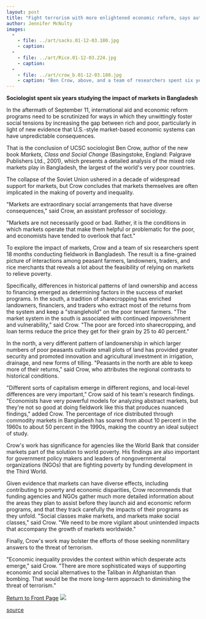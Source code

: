 ```yaml
---
layout: post
title: "Fight terrorism with more enlightened economic reform, says author"
author: Jennifer McNulty
images:
  -
    - file: ../art/sacks.01-12-03.180.jpg
    - caption: 
  -
    - file: ../art/Rice.01-12-03.224.jpg
    - caption: 
  -
    - file: ../art/crow_b.01-12-03.180.jpg
    - caption: "Ben Crow, above, and a team of researchers spent six years conducting fieldwork on markets in Bangladesh, studying peasant farmers, landowners, traders, and merchants. A farmer/peasant carries sacks of paddy (unhusked rice grain) to market, top photo. At a rice market in Northern Bangladesh, traders, peasants, and laborers test, sell, and store rice and paddy, middle photo. Bangladesh photos: Ben Crow. Photo of Crow: Jennifer McNulty"
---
```


**Sociologist spent six years studying the impact of markets in Bangladesh**

In the aftermath of September 11, international aid and economic reform programs need to be scrutinized for ways in which they unwittingly foster social tensions by increasing the gap between rich and poor, particularly in light of new evidence that U.S.-style market-based economic systems can have unpredictable consequences.

That is the conclusion of UCSC sociologist Ben Crow, author of the new book _Markets, Class and Social Change_ (Basingstoke, England: Palgrave Publishers Ltd., 2001), which presents a detailed analysis of the mixed role markets play in Bangladesh, the largest of the world's very poor countries.

The collapse of the Soviet Union ushered in a decade of widespread support for markets, but Crow concludes that markets themselves are often implicated in the making of poverty and inequality.

"Markets are extraordinary social arrangements that have diverse consequences," said Crow, an assistant professor of sociology.

"Markets are not necessarily good or bad. Rather, it is the conditions in which markets operate that make them helpful or problematic for the poor, and economists have tended to overlook that fact."

To explore the impact of markets, Crow and a team of six researchers spent 18 months conducting fieldwork in Bangladesh. The result is a fine-grained picture of interactions among peasant farmers, landowners, traders, and rice merchants that reveals a lot about the feasibility of relying on markets to relieve poverty.

Specifically, differences in historical patterns of land ownership and access to financing emerged as determining factors in the success of market programs. In the south, a tradition of sharecropping has enriched landowners, financiers, and traders who extract most of the returns from the system and keep a "stranglehold" on the poor tenant farmers. "The market system in the south is associated with continued impoverishment and vulnerability," said Crow. "The poor are forced into sharecropping, and loan terms reduce the price they get for their grain by 25 to 40 percent."

In the north, a very different pattern of landownership in which larger numbers of poor peasants cultivate small plots of land has provided greater security and promoted innovation and agricultural investment in irrigation, drainage, and new forms of tilling. "Peasants in the north are able to keep more of their returns," said Crow, who attributes the regional contrasts to historical conditions.

"Different sorts of capitalism emerge in different regions, and local-level differences are very important," Crow said of his team's research findings.   
"Economists have very powerful models for analyzing abstract markets, but they're not so good at doing fieldwork like this that produces nuanced findings," added Crow. The percentage of rice distributed through commodity markets in Bangladesh has soared from about 10 percent in the 1960s to about 50 percent in the 1990s, making the country an ideal subject of study.

Crow's work has significance for agencies like the World Bank that consider markets part of the solution to world poverty. His findings are also important for government policy makers and leaders of nongovernmental organizations (NGOs) that are fighting poverty by funding development in the Third World.

Given evidence that markets can have diverse effects, including contributing to poverty and economic disparities, Crow recommends that funding agencies and NGOs gather much more detailed information about the areas they plan to assist before they launch aid and economic reform programs, and that they track carefully the impacts of their programs as they unfold. "Social classes make markets, and markets make social classes," said Crow. "We need to be more vigilant about unintended impacts that accompany the growth of markets worldwide."

Finally, Crow's work may bolster the efforts of those seeking nonmilitary answers to the threat of terrorism.

"Economic inequality provides the context within which desperate acts emerge," said Crow. "There are more sophisticated ways of supporting economic and social alternatives to the Taliban in Afghanistan than bombing. That would be the more long-term approach to diminishing the threat of terrorism."

  

[Return to Front Page][1] ![ ][2]

[1]: ../../index.html
[2]: ../../images/trans.gif

[source](http://www1.ucsc.edu/currents/01-02/12-03/markets.html "Permalink to markets")
